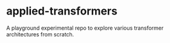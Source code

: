 # applied-transformers
A playground experimental repo to explore various transformer architectures from scratch.
